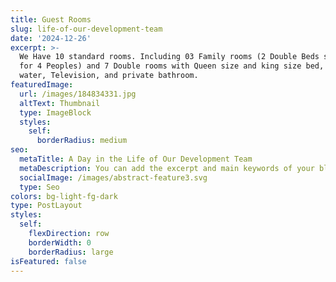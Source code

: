 ```yaml
---
title: Guest Rooms
slug: life-of-our-development-team
date: '2024-12-26'
excerpt: >-
  We Have 10 standard rooms. Including 03 Family rooms (2 Double Beds suitable
  for 4 Peoples) and 7 Double rooms with Queen size and king size bed, Hot
  water, Television, and private bathroom.
featuredImage:
  url: /images/184834331.jpg
  altText: Thumbnail
  type: ImageBlock
  styles:
    self:
      borderRadius: medium
seo:
  metaTitle: A Day in the Life of Our Development Team
  metaDescription: You can add the excerpt and main keywords of your blog post here.
  socialImage: /images/abstract-feature3.svg
  type: Seo
colors: bg-light-fg-dark
type: PostLayout
styles:
  self:
    flexDirection: row
    borderWidth: 0
    borderRadius: large
isFeatured: false
---
```

